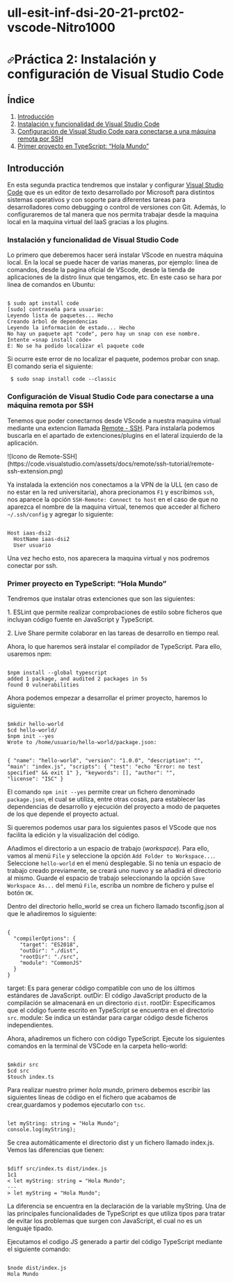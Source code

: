 # ull-esit-inf-dsi-20-21-prct02-vscode-Nitro1000
<h1><a id="user-content-práctica-2-instalación-y-configuración-de-visual-studio-code" class="anchor" aria-hidden="true" href="#práctica-2-instalación-y-configuración-de-visual-studio-code"><svg class="octicon octicon-link" viewBox="0 0 16 16" version="1.1" width="16" height="16" aria-hidden="true"><path fill-rule="evenodd" d="M7.775 3.275a.75.75 0 001.06 1.06l1.25-1.25a2 2 0 112.83 2.83l-2.5 2.5a2 2 0 01-2.83 0 .75.75 0 00-1.06 1.06 3.5 3.5 0 004.95 0l2.5-2.5a3.5 3.5 0 00-4.95-4.95l-1.25 1.25zm-4.69 9.64a2 2 0 010-2.83l2.5-2.5a2 2 0 012.83 0 .75.75 0 001.06-1.06 3.5 3.5 0 00-4.95 0l-2.5 2.5a3.5 3.5 0 004.95 4.95l1.25-1.25a.75.75 0 00-1.06-1.06l-1.25 1.25a2 2 0 01-2.83 0z"></path></svg></a>Práctica 2: Instalación y configuración de Visual Studio Code</h1>

## Índice
1. [Introducción](#id1)
2. [Instalación y funcionalidad de Visual Studio Code](#id2)
3. [Configuración de Visual Studio Code para conectarse a una máquina remota por SSH](#id3)
4. [Primer proyecto en TypeScript: “Hola Mundo”](#id4)

## Introducción<a name="id1"></a>

<p>En esta segunda practica tendremos que instalar y configurar <a href="https://es.wikipedia.org/wiki/Visual_Studio_Code" rel="nofollow">Visual Studio Code</a> que es un editor de texto desarrollado por Microsoft para distintos sistemas operativos y con soporte para diferentes tareas para desarrolladores como debugging o control de versiones con Git. Además, lo configuraremos de tal manera que nos permita trabajar desde la maquina local en la maquina virtual del IaaS gracias a los plugins.</p>

### Instalación y funcionalidad de Visual Studio Code<a name="id2"></a>

<p>Lo primero que deberemos hacer será instalar VScode en nuestra máquina local. En la local se puede hacer de varias maneras, por ejemplo: linea de comandos, desde la pagina oficial de VScode, desde la tienda de aplicaciones de la distro linux que tengamos, etc. En este caso se hara por linea de comandos en Ubuntu:</p>
<code>
$ sudo apt install code
[sudo] contraseña para usuario: 
Leyendo lista de paquetes... Hecho
Creando árbol de dependencias       
Leyendo la información de estado... Hecho
No hay un paquete apt "code", pero hay un snap con ese nombre.
Intente «snap install code»
E: No se ha podido localizar el paquete code
</code>

<p>Si ocurre este error de no localizar el paquete, podemos probar con snap. El comando seria el siguiente:</p>
<code> $ sudo snap install code --classic</code>

  
### Configuración de Visual Studio Code para conectarse a una máquina remota por SSH<a name="id3"></a>

<p>Tenemos que poder conectarnos desde VScode a nuestra maquina virtual mediante una extencion llamada <a href="https://code.visualstudio.com/docs/remote/ssh-tutorial" rel="nofollow">Remote - SSH</a>. Para instalarla podemos buscarla en el apartado de extenciones/plugins en el lateral izquierdo de la aplicación.</p>
![Icono de Remote-SSH](https://code.visualstudio.com/assets/docs/remote/ssh-tutorial/remote-ssh-extension.png)
<p>Ya instalada la extención nos conectamos a la VPN de la ULL (en caso de no estar en la red universitaria), ahora precionamos <code>F1</code> y escribimos <code>ssh</code>, nos aparece la opción <code>SSH-Remote: Connect to host</code> en el caso de que no aparezca el nombre de la maquina virtual, tenemos que acceder al fichero <code>~/.ssh/config</code> y agregar lo siguiente:</p>

<code>
Host iaas-dsi2
  HostName iaas-dsi2
  User usuario
</code>

<p>Una vez hecho esto, nos aparecera la maquina virtual y nos podremos conectar por ssh.</p>
  
### Primer proyecto en TypeScript: “Hola Mundo”<a name="id4"></a>

<p>Tendremos que instalar otras extenciones que son las siguientes:
 <p>1. ESLint que permite realizar comprobaciones de estilo sobre ficheros que incluyan código fuente en JavaScript y TypeScript.</p>
 <p>2. Live Share permite colaborar en las tareas de desarrollo en tiempo real.</p>
 Ahora, lo que haremos será instalar el compilador de TypeScript. Para ello, usaremos npm:
</p> 

<code>
$npm install --global typescript
added 1 package, and audited 2 packages in 5s
found 0 vulnerabilities
</code>


<p>Ahora podemos empezar a desarrollar el primer proyecto, haremos lo siguiente:</p>

<code>
$mkdir hello-world
$cd hello-world/
$npm init --yes
Wrote to /home/usuario/hello-world/package.json:

{
  "name": "hello-world",
  "version": "1.0.0",
  "description": "",
  "main": "index.js",
  "scripts": {
    "test": "echo \"Error: no test specified\" && exit 1"
  },
  "keywords": [],
  "author": "",
  "license": "ISC"
}
</code>

<p>El comando <code class="language-bash highlighter-rouge">npm init --yes</code> permite crear un fichero denominado <code class="language-bash highlighter-rouge">package.json</code>, el cual se utiliza, entre otras cosas,
para establecer las dependencias de desarrollo y ejecución del proyecto a modo de paquetes de los que depende el
proyecto actual.</p>
<p>Si queremos podemos usar para los siguientes pasos el VScode que nos facilita la edición y la visualización del código.</p>
<p>Añadimos el directorio a un espacio de trabajo (<em>workspace</em>). Para ello, vamos al menú <code class="language-bash highlighter-rouge">File</code> y seleccione
la opción <code class="language-bash highlighter-rouge">Add Folder to Workspace...</code>. Seleccione <code class="language-bash highlighter-rouge">hello-world</code> en el menú desplegable. Si no tenía un espacio de trabajo creado previamente, se creará uno nuevo y se añadirá el directorio al mismo. Guarde el espacio de trabajo seleccionando la opción <code class="language-bash highlighter-rouge">Save Workspace As...</code> del menú <code class="language-plaintext highlighter-rouge">File</code>, escriba un nombre de fichero y pulse el botón <code class="language-bash highlighter-rouge">OK</code>.</p>
<p>Dentro del directorio hello_world se crea un fichero llamado tsconfig.json al que le añadiremos lo siguiente:</p>

<code>
{
  "compilerOptions": {
    "target": "ES2018",
    "outDir": "./dist",
    "rootDir": "./src",
    "module": "CommonJS"
  }
}
</code>

<p>target: Es para generar código compatible con uno de los últimos estándares de JavaScript. outDir: El código JavaScript producto de la compilación se almacenará en un directorio <code class="language-plaintext highlighter-rouge">dist</code>. rootDir: Especificamos que el código fuente escrito en TypeScript se encuentra en el directorio <code class="language-plaintext highlighter-rouge">src</code>. module: Se indica un estándar para cargar código desde ficheros independientes.</p>
<p>Ahora, añadiremos un fichero con código TypeScript. Ejecute los siguientes comandos en la terminal de VSCode en la carpeta hello-world:</p>
<div class="language-bash highlighter-rouge">
<div class="highlight">
<code>
$mkdir src
$cd src
$touch index.ts
</code>
</div></div>
<p>Para realizar nuestro primer <em>hola mundo</em>, primero debemos escribir las siguientes líneas de código en el fichero que acabamos de crear,guardamos y podemos ejecutarlo con <code>tsc</code>.</p>

<code>
let myString: string = "Hola Mundo";
console.log(myString);
</code>

<p>Se crea automáticamente el directorio dist y un fichero llamado index.js. Vemos las diferencias que tienen:</p>

<code>
$diff src/index.ts dist/index.js 
1c1
< let myString: string = "Hola Mundo";
---
> let myString = "Hola Mundo";
</code>

<p>La diferencia se encuentra en la declaración de la variable myString. Una de las principales funcionalidades de TypeScript es que utiliza tipos para tratar de evitar los problemas que surgen con JavaScript, el cual no es un lenguaje tipado.</p>
<p>Ejecutamos el codigo JS generado a partir del código TypeScript mediante el siguiente comando:</p>

<code>
$node dist/index.js
Hola Mundo
</code>


